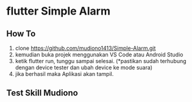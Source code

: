 # flutter Simple Alarm


## How To

1. clone https://github.com/mudiono1413/Simple-Alarm.git
2. kemudian buka projek menggunakan VS Code atau Android Studio
3. ketik flutter run, tunggu sampai selesai. (*pastikan sudah terhubung dengan device tester dan ubah device ke mode suara)
4. jika berhasil maka Aplikasi akan tampil.

## Test Skill Mudiono
